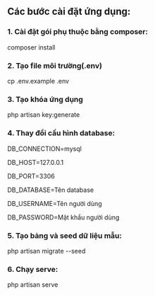 ## Các bước cài đặt ứng dụng:

### 1. Cài đặt gói phụ thuộc bằng composer:

composer install

### 2. Tạo file môi trường(.env)

cp .env.example .env

### 3. Tạo khóa ứng dụng

php artisan key:generate

### 4. Thay đổi cấu hình database:

DB_CONNECTION=mysql

DB_HOST=127.0.0.1

DB_PORT=3306

DB_DATABASE=Tên database

DB_USERNAME=Tên người dùng

DB_PASSWORD=Mật khẩu người dùng

### 5. Tạo bảng và seed dữ liệu mẫu:

php artisan migrate --seed

### 6. Chạy serve:

php artisan serve

